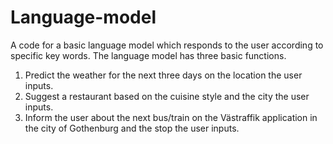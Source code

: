 # Language-model
A code for a basic language model which responds to the user according to specific key words. 
The language model has three basic functions. 
1) Predict the weather for the next three days on the location the user inputs.
2) Suggest a restaurant based on the cuisine style and the city the user inputs.
3) Inform the user about the next bus/train on the Västraffik application in the city of Gothenburg and the stop the user inputs.
